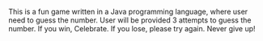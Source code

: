 This is a fun game written in a Java programming language, where  user need to guess the number. User will be provided 3 attempts to guess the number. 
If you win, Celebrate.
If you lose, please try again. Never give up!
